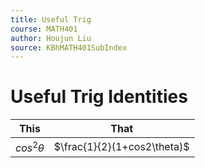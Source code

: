 ```yaml
---
title: Useful Trig
course: MATH401
author: Houjun Liu
source: KBhMATH401SubIndex
---
```


# Useful Trig Identities
| This          | That                        |
|---------------|-----------------------------|
| $cos^2\theta$ | $\frac{1}{2}(1+cos2\theta)$ |

